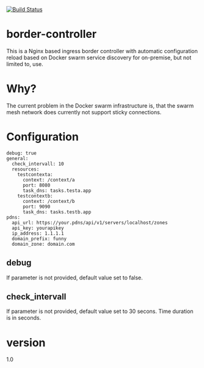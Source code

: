 [![Build Status](https://travis-ci.org/n0r1sk/border-controller.svg?branch=edge)](https://travis-ci.org/n0r1sk/border-controller)

# border-controller
This is a Nginx based ingress border controller with automatic configuration reload based on Docker swarm service discovery for on-premise, but not limited to, use.

# Why?
The current problem in the Docker swarm infrastructure is, that the swarm mesh network does currently not support sticky connections.

# Configuration

```
debug: true
general:
  check_intervall: 10
  resources:
    testcontexta:
      context: /context/a
      port: 8080
      task_dns: tasks.testa.app
    testcontextb:
      context: /context/b
      port: 9090
      task_dns: tasks.testb.app
pdns:
  api_url: https://your.pdns/api/v1/servers/localhost/zones
  api_key: yourapikey
  ip_address: 1.1.1.1
  domain_prefix: funny
  domain_zone: domain.com

```

## debug
If parameter is not provided, default value set to false.

## check_intervall
If parameter is not provided, default value set to 30 secons. Time duration is in seconds.

# version
1.0
